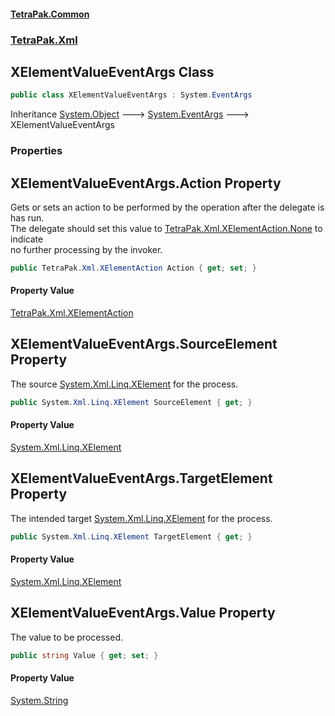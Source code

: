 #### [TetraPak.Common](index.md 'index')
### [TetraPak.Xml](TetraPak_Xml.md 'TetraPak.Xml')
## XElementValueEventArgs Class
```csharp
public class XElementValueEventArgs : System.EventArgs
```

Inheritance [System.Object](https://docs.microsoft.com/en-us/dotnet/api/System.Object 'System.Object') &#129106; [System.EventArgs](https://docs.microsoft.com/en-us/dotnet/api/System.EventArgs 'System.EventArgs') &#129106; XElementValueEventArgs  
### Properties
<a name='TetraPak_Xml_XElementValueEventArgs_Action'></a>
## XElementValueEventArgs.Action Property
Gets or sets an action to be performed by the operation after the delegate is has run.  
The delegate should set this value to [TetraPak.Xml.XElementAction.None](https://docs.microsoft.com/en-us/dotnet/api/TetraPak.Xml.XElementAction.None 'TetraPak.Xml.XElementAction.None') to indicate  
no further processing by the invoker.   
```csharp
public TetraPak.Xml.XElementAction Action { get; set; }
```
#### Property Value
[TetraPak.Xml.XElementAction](https://docs.microsoft.com/en-us/dotnet/api/TetraPak.Xml.XElementAction 'TetraPak.Xml.XElementAction')
  
<a name='TetraPak_Xml_XElementValueEventArgs_SourceElement'></a>
## XElementValueEventArgs.SourceElement Property
The source [System.Xml.Linq.XElement](https://docs.microsoft.com/en-us/dotnet/api/System.Xml.Linq.XElement 'System.Xml.Linq.XElement') for the process.  
```csharp
public System.Xml.Linq.XElement SourceElement { get; }
```
#### Property Value
[System.Xml.Linq.XElement](https://docs.microsoft.com/en-us/dotnet/api/System.Xml.Linq.XElement 'System.Xml.Linq.XElement')
  
<a name='TetraPak_Xml_XElementValueEventArgs_TargetElement'></a>
## XElementValueEventArgs.TargetElement Property
The intended target [System.Xml.Linq.XElement](https://docs.microsoft.com/en-us/dotnet/api/System.Xml.Linq.XElement 'System.Xml.Linq.XElement') for the process.  
```csharp
public System.Xml.Linq.XElement TargetElement { get; }
```
#### Property Value
[System.Xml.Linq.XElement](https://docs.microsoft.com/en-us/dotnet/api/System.Xml.Linq.XElement 'System.Xml.Linq.XElement')
  
<a name='TetraPak_Xml_XElementValueEventArgs_Value'></a>
## XElementValueEventArgs.Value Property
The value to be processed.  
```csharp
public string Value { get; set; }
```
#### Property Value
[System.String](https://docs.microsoft.com/en-us/dotnet/api/System.String 'System.String')
  
